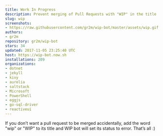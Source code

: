 ```yaml
---
title: Work In Progress
description: Prevent merging of Pull Requests with "WIP" in the title
slug: wip
screenshots:
- https://raw.githubusercontent.com/gr2m/wip-bot/master/assets/wip.gif
authors:
- gr2m
repository: gr2m/wip-bot
stars: 34
updated: 2017-11-05 23:25:40 UTC
host: https://wip-bot.now.sh
installations: 209
organizations:
- dotnet
- jekyll
- kivy
- aurelia
- saltstack
- Microsoft
- PowerShell
- eggjs
- go-sql-driver
- reactiveui
---
```


If you don’t want a pull request to be merged accidentally, add the word "wip" or "WIP" to its title and WIP bot will set its status to error. That’s all :)
